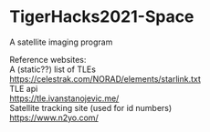 # TigerHacks2021-Space
A satellite imaging program

Reference websites:
<br>
A (static??) list of TLEs
<br>
https://celestrak.com/NORAD/elements/starlink.txt
<br>
TLE api
<br>
https://tle.ivanstanojevic.me/
<br>
Satellite tracking site (used for id numbers)
<br>
https://www.n2yo.com/
<br>

